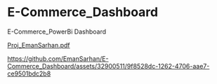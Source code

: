 # E-Commerce_Dashboard
E-Commerce_PowerBi Dashboard

[Proj_EmanSarhan.pdf](https://github.com/EmanSarhan/E-Commerce_Dashboard/files/15050741/Proj_EmanSarhan.pdf)

https://github.com/EmanSarhan/E-Commerce_Dashboard/assets/32900511/9f8528dc-1262-4706-aae7-ce9501bdc2b8


